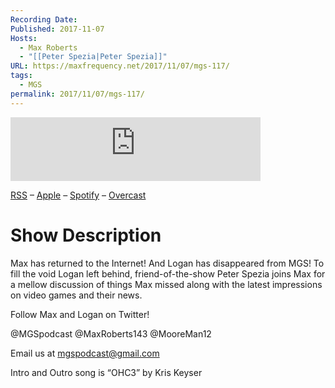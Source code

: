 ```yaml
---
Recording Date: 
Published: 2017-11-07
Hosts:
  - Max Roberts
  - "[[Peter Spezia|Peter Spezia]]"
URL: https://maxfrequency.net/2017/11/07/mgs-117/
tags:
  - MGS
permalink: 2017/11/07/mgs-117/
---
```

<iframe src="https://podcasters.spotify.com/pod/show/millennialgamingspeak/embed/episodes/Episode-117-Mellow-Chats-with-Max-and-Peter-e1adhqn/a-a6ts407" height="102px" width="400px" frameborder="0" scrolling="no"></iframe>

[RSS](https://anchor.fm/s/74aa3858/podcast/rss) – [Apple](https://podcasts.apple.com/us/podcast/episode-3-gdc-wrap-up/id1000915981?i=1000542222515) – [Spotify](https://open.spotify.com/episode/7wePXT4Bt22LWifVLx3n8y) – [Overcast](https://overcast.fm/+EtIgeWxEU)

# Show Description

Max has returned to the Internet! And Logan has disappeared from MGS! To fill the void Logan left behind, friend-of-the-show Peter Spezia joins Max for a mellow discussion of things Max missed along with the latest impressions on video games and their news.

Follow Max and Logan on Twitter!

@MGSpodcast
@MaxRoberts143
@MooreMan12

Email us at mgspodcast@gmail.com

Intro and Outro song is “OHC3” by Kris Keyser